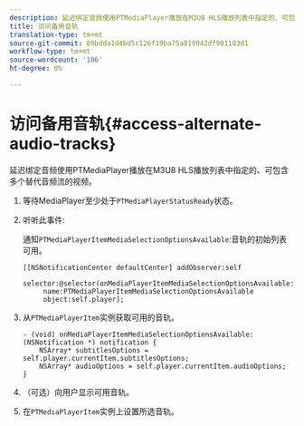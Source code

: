 ```yaml
---
description: 延迟绑定音频使用PTMediaPlayer播放在M3U8 HLS播放列表中指定的、可包含多个替代音频流的视频。
title: 访问备用音轨
translation-type: tm+mt
source-git-commit: 89bdda1d4bd5c126f19ba75a819942df901183d1
workflow-type: tm+mt
source-wordcount: '106'
ht-degree: 0%

---
```



# 访问备用音轨{#access-alternate-audio-tracks}

延迟绑定音频使用PTMediaPlayer播放在M3U8 HLS播放列表中指定的、可包含多个替代音频流的视频。

1. 等待MediaPlayer至少处于`PTMediaPlayerStatusReady`状态。
1. 听听此事件:

   通知`PTMediaPlayerItemMediaSelectionOptionsAvailable`:音轨的初始列表可用。

   ```
   [[NSNotificationCenter defaultCenter] addObserver:self 
        selector:@selector(onMediaPlayerItemMediaSelectionOptionsAvailable:) 
        name:PTMediaPlayerItemMediaSelectionOptionsAvailable  
        object:self.player];
   ```

1. 从`PTMediaPlayerItem`实例获取可用的音轨。

   ```
   - (void) onMediaPlayerItemMediaSelectionOptionsAvailable:(NSNotification *) notification { 
       NSArray* subtitlesOptions = self.player.currentItem.subtitlesOptions; 
       NSArray* audioOptions = self.player.currentItem.audioOptions; 
   }
   ```

1. （可选）向用户显示可用音轨。
1. 在`PTMediaPlayerItem`实例上设置所选音轨。
